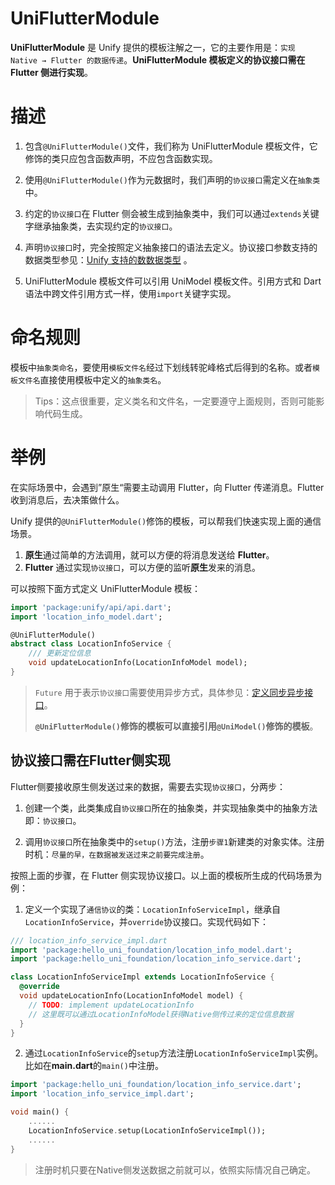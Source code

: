 # UniFlutterModule
**UniFlutterModule** 是 Unify 提供的模板注解之一，它的主要作用是：`实现 Native → Flutter 的数据传递`。**UniFlutterModule 模板定义的协议接口需在 Flutter 侧进行实现**。

# 描述
1. 包含`@UniFlutterModule()`文件，我们称为 UniFlutterModule 模板文件，它修饰的类只应包含函数声明，不应包含函数实现。

2. 使用`@UniFlutterModule()`作为元数据时，我们声明的`协议接口`需定义在`抽象类`中。

3. 约定的`协议接口`在 Flutter 侧会被生成到抽象类中，我们可以通过`extends`关键字继承抽象类，去实现约定的`协议接口`。

4. 声明`协议接口`时，完全按照定义抽象接口的语法去定义。协议接口参数支持的数据类型参见：[Unify 支持的数数据类型](../06.基础能力/9.支持的数据类型.md) 。

5. UniFlutterModule 模板文件可以引用 UniModel 模板文件。引用方式和 Dart 语法中跨文件引用方式一样，使用`import`关键字实现。

# 命名规则
模板中`抽象类命名`，要使用`模板文件名`经过下划线转驼峰格式后得到的名称。或者`模板文件名`直接使用模板中定义的`抽象类名`。
>Tips：这点很重要，定义类名和文件名，一定要遵守上面规则，否则可能影响代码生成。

# 举例
在实际场景中，会遇到”原生“需要主动调用 Flutter，向 Flutter 传递消息。Flutter 收到消息后，去决策做什么。

Unify 提供的`@UniFlutterModule()`修饰的模板，可以帮我们快速实现上面的通信场景。

1. **原生**通过简单的方法调用，就可以方便的将消息发送给 **Flutter**。
2. **Flutter** 通过实现`协议接口`，可以方便的监听**原生**发来的消息。

可以按照下面方式定义 UniFlutterModule 模板：

```dart
import 'package:unify/api/api.dart';
import 'location_info_model.dart';

@UniFlutterModule()
abstract class LocationInfoService {
    /// 更新定位信息
    void updateLocationInfo(LocationInfoModel model);
}
```
> `Future` 用于表示`协议接口`需要使用异步方式，具体参见：[定义同步异步接口](../06.基础能力/7.定义同步异步接口.md)。
> 
> **`@UniFlutterModule()`修饰的模板可以直接引用`@UniModel()`修饰的模板**。


## 协议接口需在Flutter侧实现
Flutter侧要接收原生侧发送过来的数据，需要去实现`协议接口`，分两步：

1. 创建一个类，此类集成自`协议接口`所在的抽象类，并实现抽象类中的抽象方法即：`协议接口`。

2. 调用`协议接口`所在抽象类中的`setup()`方法，注册`步骤1`新建类的对象实体。注册时机：`尽量的早，在数据被发送过来之前要完成注册`。

按照上面的步骤，在 Flutter 侧实现协议接口。以上面的模板所生成的代码场景为例：

1. 定义一个实现了`通信协议`的类：`LocationInfoServiceImpl`，继承自`LocationInfoService`，并`override`协议接口。实现代码如下：

```dart
/// location_info_service_impl.dart 
import 'package:hello_uni_foundation/location_info_model.dart';
import 'package:hello_uni_foundation/location_info_service.dart';

class LocationInfoServiceImpl extends LocationInfoService {
  @override
  void updateLocationInfo(LocationInfoModel model) {
    // TODO: implement updateLocationInfo
    // 这里既可以通过LocationInfoModel获得Native侧传过来的定位信息数据
  }
}
```

2. 通过`LocationInfoService`的`setup`方法注册`LocationInfoServiceImpl`实例。比如在**main.dart**的`main()`中注册。

```dart
import 'package:hello_uni_foundation/location_info_service.dart';
import 'location_info_service_impl.dart';

void main() {
    ......
    LocationInfoService.setup(LocationInfoServiceImpl());
    ......
}
```
>注册时机只要在Native侧发送数据之前就可以，依照实际情况自己确定。